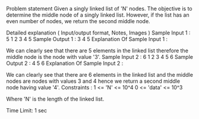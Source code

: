 Problem statement
Given a singly linked list of 'N' nodes. The objective is to determine the middle node of a singly linked list. However, if the list has an even number of nodes, we return the second middle node.

Detailed explanation ( Input/output format, Notes, Images )
Sample Input 1 :
5
1 2 3 4 5
Sample Output 1 :
3 4 5
Explanation Of Sample Input 1 :

We can clearly see that there are 5 elements in the linked list therefore the middle node is the node with value '3'.
Sample Input 2 :
6
1 2 3 4 5 6
Sample Output 2 :
4 5 6
Explanation Of Sample Input 2 :

We can clearly see that there are 6 elements in the linked list and the middle nodes are  nodes with values 3 and 4 hence we return a second middle node having value '4'.
Constraints :
1 <= 'N' <= 10^4
0 <= 'data' <= 10^3 

Where 'N' is the length of the linked list.

Time Limit: 1 sec    
